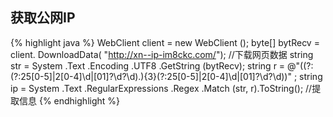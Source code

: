 获取公网IP
------
{% highlight java %}
WebClient client = new WebClient ();
byte[] bytRecv = client. DownloadData( "http://xn--ip-im8ckc.com/"); //下载网页数据
string str = System .Text .Encoding .UTF8 .GetString (bytRecv);
string r = @"((?:(?:25[0-5]|2[0-4]\d|[01]?\d?\d)\.){3}(?:25[0-5]|2[0-4]\d|[01]?\d?\d))" ;
string ip = System .Text .RegularExpressions .Regex .Match (str, r).ToString(); //提取信息 
{% endhighlight %}
